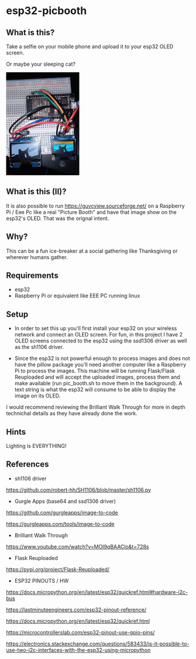 # esp32-picbooth

## What is this?
Take a selfie on your mobile phone and upload it to your esp32 OLED screen.

Or maybe your sleeping cat?

<img src="cat.jpg"  width="200"/>


## What is this (II)?
It is also possible to run https://guvcview.sourceforge.net/ on a Raspberry Pi / Eee Pc like a real "Picture Booth" and have that image show on the esp32's OLED.
That was the orignal intent. 

## Why?
This can be a fun ice-breaker at  a social gathering like Thanksgiving or wherever humans gather.

## Requirements
- esp32
- Raspberry Pi or equivalent like EEE PC running linux

## Setup
- In order to set this up you'll first install your esp32 on your wireless network and connect an OLED screen.
For fun, in this project I have 2 OLED screens connected to the esp32 using the ssd1306 driver as well as the sh1106  driver. 

- Since the esp32 is not powerful enough to process images and does not have the pillow package you'll need another computer like a Raspberry Pi to process the images. This machine will be running Flask/Flask Reuploaded and will accept the uploaded images, process them and make available (run pic_booth.sh to move them in the background). A text string is what the esp32 will consume to be able to  display the image on its OLED.

I would recommend reviewing the Brilliant Walk Through for more in depth technichal details as they have already done the work.

## Hints
Lighting is EVERYTHING!

## References
- sh1106 driver

https://github.com/robert-hh/SH1106/blob/master/sh1106.py

- Gurgle Apps (base64 and ssd1306 driver)

https://github.com/gurgleapps/image-to-code

https://gurgleapps.com/tools/image-to-code

- Brilliant Walk Through

https://www.youtube.com/watch?v=MOI9qBAAClo&t=728s

- Flask Reuploaded

https://pypi.org/project/Flask-Reuploaded/

- ESP32 PINOUTS / HW

https://docs.micropython.org/en/latest/esp32/quickref.html#hardware-i2c-bus

https://lastminuteengineers.com/esp32-pinout-reference/

https://docs.micropython.org/en/latest/esp32/quickref.html

https://microcontrollerslab.com/esp32-pinout-use-gpio-pins/

https://electronics.stackexchange.com/questions/583433/is-it-possible-to-use-two-i2c-interfaces-with-the-esp32-using-micropython

